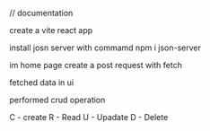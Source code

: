 // documentation

create a vite react app

install josn server with commamd npm i json-server

im home page create a post request with fetch

fetched data in ui

performed crud operation

C - create
R - Read
U - Upadate
D - Delete 